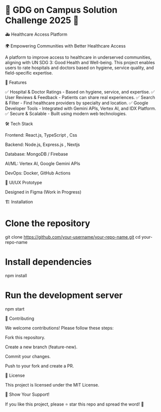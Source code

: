 # 🌟 GDG on Campus Solution Challenge 2025 🌟
🚑 Healthcare Access Platform

🌍 Empowering Communities with Better Healthcare Access

A platform to improve access to healthcare in underserved communities, aligning with UN SDG 3: Good Health and Well-being. This project enables users to rate hospitals and doctors based on hygiene, service quality, and field-specific expertise.

🚀 Features

✅ Hospital & Doctor Ratings - Based on hygiene, service, and expertise.
✅ User Reviews & Feedback - Patients can share real experiences.
✅ Search & Filter - Find healthcare providers by specialty and location.
✅ Google Developer Tools - Integrated with Gemini APIs, Vertex AI, and IDX Platform.
✅ Secure & Scalable - Built using modern web technologies.

🛠️ Tech Stack

Frontend: React.js, TypeScript , Css

Backend: Node.js, Express.js , Nextjs

Database: MongoDB / Firebase

AI/ML: Vertex AI, Google Gemini APIs

DevOps: Docker, GitHub Actions

🎨 UI/UX Prototype

Designed in Figma (Work in Progress)



🏗️ Installation

# Clone the repository
git clone https://github.com/your-username/your-repo-name.git
cd your-repo-name

# Install dependencies
npm install

# Run the development server
npm start

🤝 Contributing

We welcome contributions! Please follow these steps:

Fork this repository.

Create a new branch (feature-new).

Commit your changes.

Push to your fork and create a PR.

📜 License

This project is licensed under the MIT License.

🌟 Show Your Support!

If you like this project, please ⭐ star this repo and spread the word! 🚀

